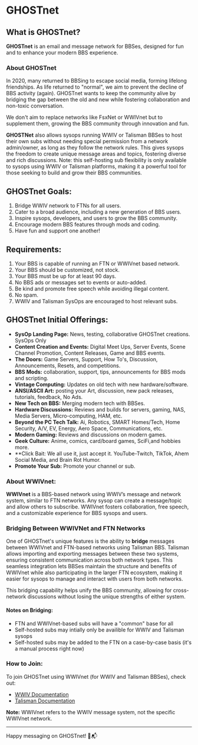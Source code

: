 # GHOSTnet

## What is GHOSTnet?

**GHOSTnet** is an email and message network for BBSes, designed for fun and to enhance your modern BBS experience.

### About GHOSTnet
In 2020, many returned to BBSing to escape social media, forming lifelong friendships. As life returned to "normal", we aim to prevent the decline of BBS activity (again). GHOSTnet wants to keep the community alive by bridging the gap between the old and new while fostering collaboration and non-toxic conversation.

We don't aim to replace networks like FsxNet or WWIVnet but to supplement them, growing the BBS community through innovation and fun.

**GHOSTNet** also allows sysops running WWIV or Talisman BBSes to host their own subs without needing special permission from a network admin/owner, as long as they follow the network rules. This gives sysops the freedom to create unique message areas and topics, fostering diverse and rich discussions. Note: this self-hosting sub  flexibility is only available to sysops using WWIV or Talisman platforms, making it a powerful tool for those seeking to build and grow their BBS communities.

## GHOSTnet Goals:

1. Bridge WWIV network to FTNs for all users.
2. Cater to a broad audience, including a new generation of BBS users.
3. Inspire sysops, developers, and users to grow the BBS community.
4. Encourage modern BBS features through mods and coding.
5. Have fun and support one another!

## Requirements:

1. Your BBS is capable of running an FTN or WWIVnet based network.
2. Your BBS should be customized, not stock.
3. Your BBS must be up for at least 90 days.
4. No BBS ads or messages set to events or auto-added.
5. Be kind and promote free speech while avoiding illegal content.
6. No spam.
7. WWIV and Talisman SysOps are encouraged to host relevant subs.

## GHOSTnet Initial Offerings:

- **SysOp Landing Page:** News, testing, collaborative GHOSTnet creations. SysOps Only
- **Content Creation and Events:** Digital Meet Ups, Server Events, Scene Channel Promotion, Content Releases, Game and BBS events.
- **The Doors:** Game Servers, Support, How To's, Discussion, Announcements, Resets, and competitions.
- **BBS Mods:** collaboration, support, tips, announcements for BBS mods and scripting.
- **Vintage Computing:** Updates on old tech with new hardware/software.
- **ANSI/ASCII Art:** posting your Art, discussion, new pack releases, tutorials, feedback, No Ads.
- **New Tech on BBS:** Merging modern tech with BBSes.
- **Hardware Discussions:** Reviews and builds for servers, gaming, NAS, Media Servers, Micro-computing, HAM, etc.
- **Beyond the PC Tech Talk:** Ai, Robotics, SMART Homes/Tech, Home Security, A/V, EV, Energy, Aero Space, Communications, etc.
- **Modern Gaming:** Reviews and discussions on modern games.
- **Geek Culture:** Anime, comics, card/board games, SciFi,and hobbies more.
- **Click Bait:  We all use it, just accept it.  YouTube-Twitch, TikTok, Ahem Social Media, and Brain Rot Humor.
- **Promote Your Sub:** Promote your channel or sub.


### About WWIVnet:

**WWIVnet** is a BBS-based network using WWIV’s message and network system, similar to FTN networks. Any sysop can create a message/topic and allow others to subscribe. WWIVnet fosters collaboration, free speech, and a customizable experience for BBS sysops and users.

### Bridging Between WWIVNet and FTN Networks

One of GHOSTnet's unique features is the ability to **bridge** messages between WWIVnet and FTN-based networks using Talisman BBS. Talisman allows importing and exporting messages between these two systems, ensuring consistent communication across both network types. This seamless integration lets BBSes maintain the structure and benefits of WWIVnet while also participating in the larger FTN ecosystem, making it easier for sysops to manage and interact with users from both networks. 

This bridging capability helps unify the BBS community, allowing for cross-network discussions without losing the unique strengths of either system.

#### Notes on Bridging:
- FTN and WWIVnet-based subs will have a "common" base for all
- Self-hosted subs may intially only be availible for WWIV and Talisman sysops
- Self-hosted subs may be added to the FTN on a case-by-case basis (it's a manual process right now)

### How to Join:

To join GHOSTnet using WWIVnet (for WWIV and Talisman BBSes), check out:
- [WWIV Documentation](https://docs.wwivbbs.org)
- [Talisman Documentation](https://talismanbbs.com/docs)

**Note:** WWIVnet refers to the WWIV message system, not the specific WWIVnet network.

---

Happy messaging on GHOSTnet! 🚀📬
